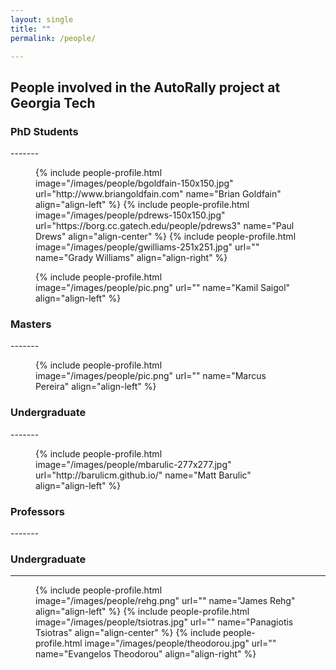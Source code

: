```yaml
---
layout: single
title: ""
permalink: /people/

---
```


<h2 class="page__title"> People involved in the AutoRally project at Georgia Tech</h2>

<h3 class="page__subtitle">PhD Students</h3>
-------
<figure class="third">
	{% include people-profile.html image="/images/people/bgoldfain-150x150.jpg" url="http://www.briangoldfain.com" name="Brian Goldfain" align="align-left" %}
	{% include people-profile.html image="/images/people/pdrews-150x150.jpg" url="https://borg.cc.gatech.edu/people/pdrews3" name="Paul Drews" align="align-center" %}
	{% include people-profile.html image="/images/people/gwilliams-251x251.jpg" url="" name="Grady Williams" align="align-right" %}
</figure>
<figure class="third">
	{% include people-profile.html image="/images/people/pic.png" url="" name="Kamil Saigol" align="align-left" %}
</figure>

<h3 class="page__subtitle">Masters</h3>
-------

<figure class="third">
	{% include people-profile.html image="/images/people/pic.png" url="" name="Marcus Pereira" align="align-left" %}
</figure>


<h3 class="page__subtitle">Undergraduate</h3>
-------
<figure class="third">
	{% include people-profile.html image="/images/people/mbarulic-277x277.jpg" url="http://barulicm.github.io/" name="Matt Barulic" align="align-left" %}
</figure>

<h3 class="page__subtitle">Professors</h3>
-------
<h3 class="page__subtitle">Undergraduate</h3>
<hr>
<figure class="third">
	{% include people-profile.html image="/images/people/rehg.png" url="" name="James Rehg" align="align-left" %}
	{% include people-profile.html image="/images/people/tsiotras.jpg" url="" name="Panagiotis Tsiotras" align="align-center" %}
	{% include people-profile.html image="/images/people/theodorou.jpg" url="" name="Evangelos Theodorou" align="align-right" %}
</figure>